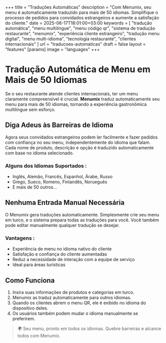 +++
title = "Traduções Automáticas"
description = "Com Menumix, seu menu é automaticamente traduzido para mais de 50 idiomas. Simplifique o processo de pedidos para convidados estrangeiros e aumente a satisfação do cliente."
date = 2025-06-17T18:01:00+03:00
keywords = [
  "tradução automática",
  "menu multilíngue",
  "menu código qr",
  "sistema de tradução restaurante",
  "menumix",
  "experiência cliente estrangeiro",
  "tradução menu digital",
  "menu multi-idioma",
  "tecnologia restaurante",
  "clientes internacionais"
]
url = "traducoes-automaticas"
draft = false
layout = "features"
[params]
  image = "languages"
+++

# Tradução Automática de Menu em Mais de 50 Idiomas

Se o seu restaurante atende clientes internacionais, ter um menu claramente compreensível é crucial. **Menumix** traduz automaticamente seu menu para mais de 50 idiomas, tornando a experiência gastronômica multilíngue sem esforço.

## Diga Adeus às Barreiras de Idioma

Agora seus convidados estrangeiros podem ler facilmente e fazer pedidos com confiança no seu menu, independentemente do idioma que falam. Cada nome de produto, descrição e opção é traduzido automaticamente com base no idioma selecionado.

### Alguns dos Idiomas Suportados :
- Inglês, Alemão, Francês, Espanhol, Árabe, Russo  
- Grego, Sueco, Romeno, Finlandês, Norueguês  
- E mais de 50 outros…

## Nenhuma Entrada Manual Necessária

O Menumix gera traduções automaticamente. Simplesmente crie seu menu em turco, e o sistema prepara todas as traduções para você. Você também pode editar manualmente qualquer tradução se desejar.

### Vantagens :
- Experiência de menu no idioma nativo do cliente  
- Satisfação e confiança do cliente aumentadas  
- Reduz a necessidade de interação com a equipe de serviço  
- Ideal para áreas turísticas

## Como Funciona

1. Insira suas informações de produtos e categorias em turco.  
2. Menumix as traduz automaticamente para outros idiomas.  
3. Quando os clientes abrem o menu QR, ele é exibido no idioma do dispositivo deles.  
4. Os usuários também podem mudar o idioma manualmente se preferirem.

> 🌍 Seu menu, pronto em todos os idiomas. Quebre barreiras e alcance todos com Menumix.

